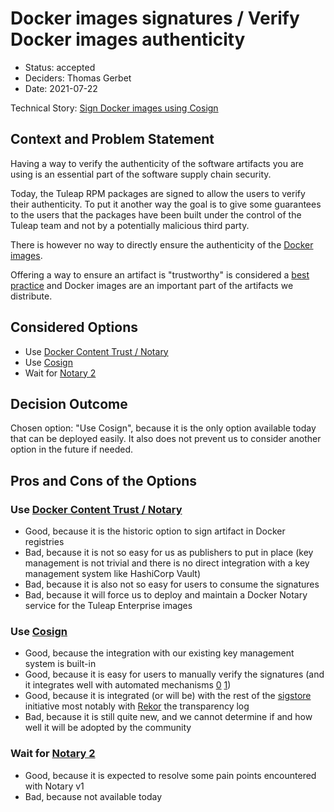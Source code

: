 # Docker images signatures / Verify Docker images authenticity

* Status: accepted
* Deciders: Thomas Gerbet
* Date: 2021-07-22

Technical Story: [Sign Docker images using Cosign](https://tuleap.net/plugins/tracker/?aid=22240)

## Context and Problem Statement

Having a way to verify the authenticity of the software artifacts you are using is an essential part of the software
supply chain security.

Today, the Tuleap RPM packages are signed to allow the users to verify their authenticity. To put it another way the goal
is to give some guarantees to the users that the packages have been built under the control of the Tuleap team and not by
a potentially malicious third party.

There is however no way to directly ensure the authenticity of the [Docker images](./0004-tuleap-community-edition-docker-image.md).

Offering a way to ensure an artifact is "trustworthy" is considered a
[best practice](https://github.com/cncf/tag-security/blob/a9554db25c32adc640e4e99f151a9385026a0c1f/supply-chain-security/supply-chain-security-paper/CNCF_SSCP_v1.pdf)
and Docker images are an important part of the artifacts we distribute.

## Considered Options

* Use [Docker Content Trust / Notary](https://docs.docker.com/engine/security/trust/)
* Use [Cosign](https://github.com/sigstore/cosign)
* Wait for [Notary 2](https://github.com/notaryproject/nv2)

## Decision Outcome

Chosen option: "Use Cosign", because it is the only option available today that can be deployed easily. It also does not
prevent us to consider another option in the future if needed.

## Pros and Cons of the Options

### Use [Docker Content Trust / Notary](https://docs.docker.com/engine/security/trust/)

* Good, because it is the historic option to sign artifact in Docker registries
* Bad, because it is not so easy for us as publishers to put in place (key management is not trivial and there is no
  direct integration with a key management system like HashiCorp Vault)
* Bad, because it is also not so easy for users to consume the signatures
* Bad, because it will force us to deploy and maintain a Docker Notary service for the Tuleap Enterprise images

### Use [Cosign](https://github.com/sigstore/cosign)

* Good, because the integration with our existing key management system is built-in
* Good, because it is easy for users to manually verify the signatures (and it integrates well with automated mechanisms
  [0](https://docs.google.com/document/d/1d2Qm47wjjoyGDT8v3_ijB1Q4mGYV5cncAQoQniiR414)
  [1](https://github.com/developer-guy/container-image-sign-and-verify-with-cosign-and-opa))
* Good, because it is integrated (or will be) with the rest of the [sigstore](https://sigstore.dev/) initiative most
  notably with [Rekor](https://github.com/sigstore/rekor) the transparency log
* Bad, because it is still quite new, and we cannot determine if and how well it will be adopted by the community

### Wait for [Notary 2](https://github.com/notaryproject/nv2)

* Good, because it is expected to resolve some pain points encountered with Notary v1
* Bad, because not available today

